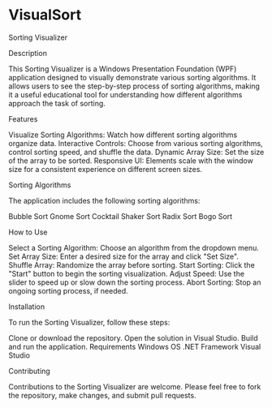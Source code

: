 # VisualSort

Sorting Visualizer

Description

This Sorting Visualizer is a Windows Presentation Foundation (WPF) application designed to visually demonstrate various sorting algorithms. It allows users to see the step-by-step process of sorting algorithms, making it a useful educational tool for understanding how different algorithms approach the task of sorting.

Features

Visualize Sorting Algorithms: Watch how different sorting algorithms organize data.
Interactive Controls: Choose from various sorting algorithms, control sorting speed, and shuffle the data.
Dynamic Array Size: Set the size of the array to be sorted.
Responsive UI: Elements scale with the window size for a consistent experience on different screen sizes.

Sorting Algorithms

The application includes the following sorting algorithms:

Bubble Sort
Gnome Sort
Cocktail Shaker Sort
Radix Sort
Bogo Sort

How to Use

Select a Sorting Algorithm: Choose an algorithm from the dropdown menu.
Set Array Size: Enter a desired size for the array and click "Set Size".
Shuffle Array: Randomize the array before sorting.
Start Sorting: Click the "Start" button to begin the sorting visualization.
Adjust Speed: Use the slider to speed up or slow down the sorting process.
Abort Sorting: Stop an ongoing sorting process, if needed.

Installation

To run the Sorting Visualizer, follow these steps:

Clone or download the repository.
Open the solution in Visual Studio.
Build and run the application.
Requirements
Windows OS
.NET Framework
Visual Studio

Contributing

Contributions to the Sorting Visualizer are welcome. Please feel free to fork the repository, make changes, and submit pull requests.
